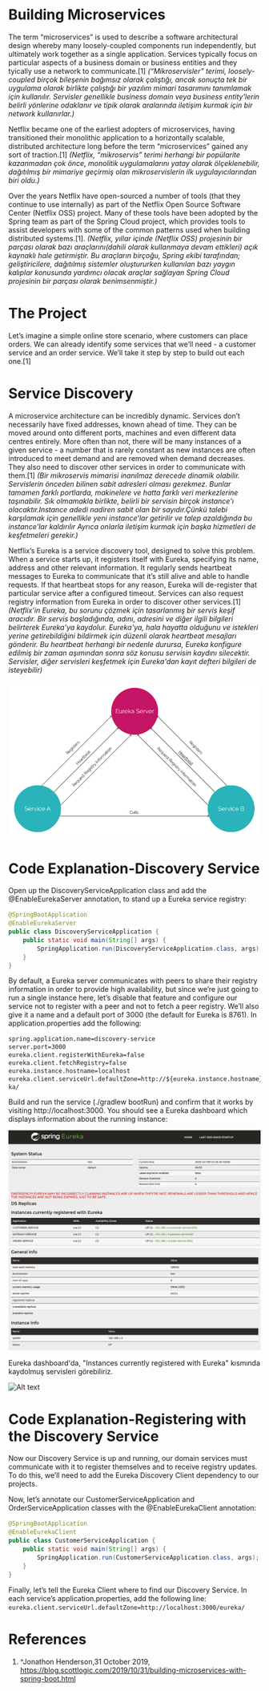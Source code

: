 # Building Microservices
The term “microservices” is used to describe a software architectural design whereby many loosely-coupled components run independently, but ultimately work together as a single application. Services typically focus on particular aspects of a business domain or business entities and they tyically use a network to communicate.[1] *(“Mikroservisler” terimi, loosely-coupled  birçok bileşenin bağımsız olarak çalıştığı, ancak sonuçta tek bir uygulama olarak birlikte çalıştığı bir yazılım mimari tasarımını tanımlamak için kullanılır. Servisler genellikle business domain veya business entity'lerin belirli yönlerine odaklanır ve tipik olarak aralarında iletişim kurmak için bir network kullanırlar.)*

Netflix became one of the earliest adopters of microservices, having transitioned their monolithic application to a horizontally scalable, distributed architecture long before the term “microservices” gained any sort of traction.[1] *(Netflix, “mikroservis” terimi herhangi bir popülarite kazanmadan çok önce, monolitik uygulamalarını yatay olarak ölçeklenebilir, dağıtılmış bir mimariye geçirmiş olan mikroservislerin ilk uygulayıcılarından biri oldu.)*

Over the years Netflix have open-sourced a number of tools (that they continue to use internally) as part of the Netflix Open Source Software Center (Netflix OSS) project. Many of these tools have been adopted by the Spring team as part of the Spring Cloud project, which provides tools to assist developers with some of the common patterns used when building distributed systems.[1]. *(Netflix, yıllar içinde (Netflix OSS) projesinin bir parçası olarak bazı araçlarını(dahili olarak kullanmaya devam ettikleri) açık kaynaklı hale getirmiştir. Bu araçların birçoğu, Spring ekibi tarafından; geliştiricilere, dağıtılmış sistemler oluştururken kullanılan bazı yaygın kalıplar konusunda yardımcı olacak araçlar sağlayan Spring Cloud projesinin bir parçası olarak benimsenmiştir.)*


# The Project
Let’s imagine a simple online store scenario, where customers can place orders. We can already identify some services that we’ll need - a customer service and an order service. We’ll take it step by step to build out each one.[1]

# Service Discovery
A microservice architecture can be incredibly dynamic. Services don’t necessarily have fixed addresses, known ahead of time. They can be moved around onto different ports, machines and even different data centres entirely. More often than not, there will be many instances of a given service - a number that is rarely constant as new instances are often introduced to meet demand and are removed when demand decreases. They also need to discover other services in order to communicate with them.[1] *(Bir mikroservis mimarisi inanılmaz derecede dinamik olabilir. Servislerin önceden bilinen sabit adresleri olması gerekmez. Bunlar tamamen farklı portlarda, makinelere ve hatta farklı veri merkezlerine taşınabilir. Sık olmamakla birlikte, belirli bir servisin birçok instance'ı olacaktır.Instance adedi nadiren sabit olan bir sayıdır.Çünkü talebi karşılamak için genellikle yeni instance'lar getirilir ve talep azaldığında bu instance'lar kaldırılır Ayrıca onlarla iletişim kurmak için başka hizmetleri de keşfetmeleri gerekir.)*

Netflix’s Eureka is a service discovery tool, designed to solve this problem. When a service starts up, it registers itself with Eureka, specifying its name, address and other relevant information. It regularly sends heartbeat messages to Eureka to communicate that it’s still alive and able to handle requests. If that heartbeat stops for any reason, Eureka will de-register that particular service after a configured timeout. Services can also request registry information from Eureka in order to discover other services.[1] *(Netflix’in Eureka, bu sorunu çözmek için tasarlanmış bir servis keşif aracıdır. Bir servis başladığında, adını, adresini ve diğer ilgili bilgileri belirterek Eureka'ya kaydolur. Eureka'ya, hala hayatta olduğunu ve istekleri yerine getirebildiğini bildirmek için düzenli olarak heartbeat mesajları gönderir. Bu heartbeat herhangi bir nedenle durursa, Eureka konfigure edilmiş bir zaman aşımından sonra söz konusu servisin kaydını silecektir. Servisler, diğer servisleri keşfetmek için Eureka'dan kayıt defteri bilgileri de isteyebilir)*


![Alt text](images/eureka-diagram.jpg?raw=true "Title")


# Code Explanation-Discovery Service
Open up the DiscoveryServiceApplication class and add the @EnableEurekaServer annotation, to stand up a Eureka service registry:
```java
@SpringBootApplication
@EnableEurekaServer
public class DiscoveryServiceApplication {
    public static void main(String[] args) {
        SpringApplication.run(DiscoveryServiceApplication.class, args);
    }
}
```
By default, a Eureka server communicates with peers to share their registry information in order to provide high availability, but since we’re just going to run a single instance here, let’s disable that feature and configure our service not to register with a peer and not to fetch a peer registry. We’ll also give it a name and a default port of 3000 (the default for Eureka is 8761). In application.properties add the following:

```
spring.application.name=discovery-service
server.port=3000
eureka.client.registerWithEureka=false
eureka.client.fetchRegistry=false
eureka.instance.hostname=localhost
eureka.client.serviceUrl.defaultZone=http://${eureka.instance.hostname}:${server.port}/eur ka/
```

Build and run the service (./gradlew bootRun) and confirm that it works by visiting http://localhost:3000. You should see a Eureka dashboard which displays information about the running instance:

![Alt text](images/euraka-dashboard-1.png?raw=true "Title")
![Alt text](images/euraka-dashboard-2.png?raw=true "Title")



Eureka dashboard'da, "Instances currently registered with Eureka" kısmında kaydolmuş servisleri görebiliriz.

![Alt text](images/instances-currenty-registered-with-eureka?raw=true "Title")

# Code Explanation-Registering with the Discovery Service
Now our Discovery Service is up and running, our domain services must communicate with it to register themselves and to receive registry updates. To do this, we’ll need to add the Eureka Discovery Client dependency to our projects. 

Now, let’s annotate our CustomerServiceApplication and OrderServiceApplication classes with the @EnableEurekaClient annotation:

```java
@SpringBootApplication
@EnableEurekaClient
public class CustomerServiceApplication {
    public static void main(String[] args) {
        SpringApplication.run(CustomerServiceApplication.class, args);
    }
}
````

Finally, let’s tell the Eureka Client where to find our Discovery Service. In each service’s application.properties, add the following line:
```eureka.client.serviceUrl.defaultZone=http://localhost:3000/eureka/```












# References
1. ^Jonathon Henderson,31 October 2019, https://blog.scottlogic.com/2019/10/31/building-microservices-with-spring-boot.html
